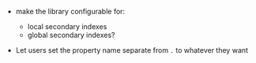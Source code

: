 - make the library configurable for:

  - local secondary indexes
  - global secondary indexes?

- Let users set the property name separate from `.` to whatever they want
